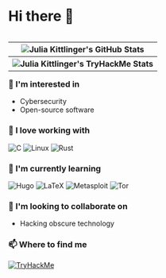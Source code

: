 
# Hi there 👋

<table align="right" width="50%">
  <tr>
    <th><img src="https://github-readme-stats.vercel.app/api?username=juliakittlinger&show_icons=true&hide_border=true&title_color=fff&bg_color=161b22&text_color=c9d1d9&icon_color=58a6ff" alt="Julia Kittlinger's GitHub Stats" alt="Julia Kittlinger's GitHub Stats"/></th>
  </tr>
  <tr>
    <th><img src="https://tryhackme-badges.s3.amazonaws.com/julia.kittlinger.png" alt="Julia Kittlinger's TryHackMe Stats"/></th>
  </tr>
</table>

### 👀 I'm interested in

- Cybersecurity
- Open-source software

### 🥰 I love working with

<div display="flex">
  <img src="https://img.shields.io/badge/c-a8b9cc?style=for-the-badge&logo=c&logoColor=white" alt="C"/>
  <img src="https://img.shields.io/badge/linux-fcc624?style=for-the-badge&logo=linux&logoColor=black" alt="Linux">
  <img src="https://img.shields.io/badge/rust-000000.svg?style=for-the-badge&logo=rust&logoColor=white" alt="Rust"/>
</div>

### 🌱 I'm currently learning

<div display="flex">
  <img src="https://img.shields.io/badge/hugo-ff4088.svg?style=for-the-badge&logo=hugo&logoColor=white" alt="Hugo"/>
  <img src="https://img.shields.io/badge/latex-008080.svg?style=for-the-badge&logo=latex&logoColor=white" alt="LaTeX"/>
  <img src="https://img.shields.io/badge/metasploit-2596cd.svg?style=for-the-badge&logo=metasploit&logoColor=white" alt="Metasploit"/>
  <img src="https://img.shields.io/badge/tor-7d4698.svg?style=for-the-badge&logo=torproject&logoColor=white" alt="Tor"/>
</div>

### 💞️ I'm looking to collaborate on

- Hacking obscure technology

### 📫 Where to find me

<div display="flex">
  <a href="https://tryhackme.com/p/julia.kittlinger">
    <img src="https://img.shields.io/badge/tryhackme-212c42.svg?style=for-the-badge&logo=tryhackme&logoColor=white" alt="TryHackMe"/>
  </a>
</div>
